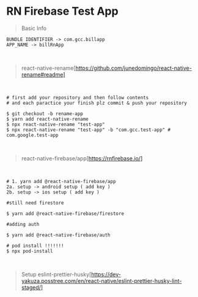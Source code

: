 # RN Firebase Test App

</hr>

> Basic Info

```
BUNDLE IDENTIFIER -> com.gcc.billapp
APP_NAME -> billRnApp
```

<br>

> react-native-rename[https://github.com/junedomingo/react-native-rename#readme]

</hr>

</br>

```
# first add your repository and then follow contents
# and each paractice your finish plz commit & push your repository

$ git checkout -b rename-app
$ yarn add react-native-rename
$ npx react-native-rename "test-app"
$ npx react-native-rename "test-app" -b "com.gcc.test-app" # com.google.test-app
```

<br>

> react-native-firebase/app[https://rnfirebase.io/]

</hr>

<br>

```
# 1. yarn add @react-native-firebase/app
2a. setup -> android setup ( add key )
2b. setup -> ios setup ( add key )

#still need firestore

$ yarn add @react-native-firebase/firestore

#adding auth

$ yarn add @react-native-firebase/auth

# pod install !!!!!!!
$ npx pod-install

```

</br>

> Setup eslint-prettier-husky[https://dev-yakuza.posstree.com/en/react-native/eslint-prettier-husky-lint-staged/]

</hr>

<br>

```

```
